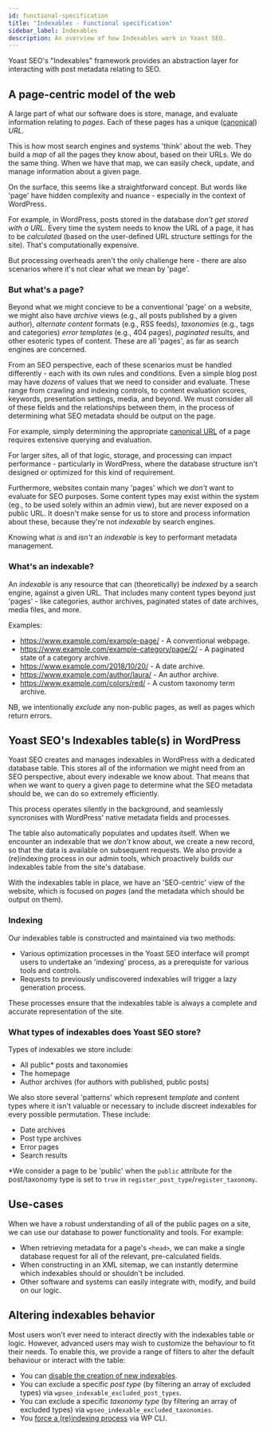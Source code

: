 ```yaml
---
id: functional-specification
title: "Indexables - Functional specification"
sidebar_label: Indexables
description: An overview of how Indexables work in Yoast SEO.
---
```

Yoast SEO's "Indexables" framework provides an abstraction layer for interacting with post metadata relating to SEO.

## A page-centric model of the web
A large part of what our software does is store, manage, and evaluate information relating to _pages_. Each of these pages has a unique ([canonical](https://developer.yoast.com/features/seo-tags/canonical-urls/functional-specification/)) _URL_.

This is how most search engines and systems 'think' about the web. They build a _map_ of all the pages they know about, based on their URLs. We do the same thing. When we have that map, we can easily check, update, and manage information about a given page.

On the surface, this seems like a straightforward concept. But words like 'page' have hidden complexity and nuance - especially in the context of WordPress.

For example, in WordPress, posts stored in the database _don't get stored with a URL_. Every time the system needs to know the URL of a page, it has to be _calculated_ (based on the user-defined URL structure settings for the site). That's computationally expensive.

But processing overheads aren't the only challenge here - there are also scenarios where it's not clear what we mean by 'page'.

### But what's a page?  
Beyond what we might concieve to be a conventional 'page' on a website, we might also have _archive_ views (e.g., all posts published by a given author), _alternate content_ formats (e.g., RSS feeds), _taxonomies_ (e.g., tags and categories) _error templates_ (e.g., 404 pages), _paginated_ results, and other esoteric types of content. These are all 'pages', as far as search engines are concerned.

From an SEO perspective, each of these scenarios must be handled differently - each with its own rules and conditions. Even a simple blog post may have _dozens_ of values that we need to consider and evaluate. These range from crawling and indexing controls, to content evaluation scores, keywords, presentation settings, media, and beyond. We must consider all of these fields and the relationships between them, in the process of determining what SEO metadata should be output on the page.

For example, simply determining the appropriate [canonical URL](https://developer.yoast.com/features/seo-tags/canonical-urls/functional-specification/) of a page requires extensive querying and evaluation.

For larger sites, all of that logic, storage, and processing can impact performance - particularly in WordPress, where the database structure isn't designed or optimized for this kind of requirement.

Furthermore, websites contain many 'pages' which we _don't_ want to evaluate for SEO purposes. Some content types may exist within the system (eg., to be used solely within an admin view), but are never exposed on a public URL. It doesn't make sense for us to store and process information about these, because they're not _indexable_ by search engines.

Knowing what _is_ and _isn't_ an _indexable_ is key to performant metadata management.

### What's an indexable?
An _indexable_ is any resource that can (theoretically) be _indexed_ by a search engine, against a given URL. That includes many content types beyond just 'pages' - like categories, author archives, paginated states of date archives, media files, and more.

Examples:

* https://www.example.com/example-page/ - A conventional webpage.
* https://www.example.com/example-category/page/2/ - A paginated state of a category archive.
* https://www.example.com/2018/10/20/ - A date archive.
* https://www.example.com/author/laura/ - An author archive.
* https://www.example.com/colors/red/ - A custom taxonomy term archive.

NB, we intentionally _exclude_ any non-public pages, as well as pages which return errors.

## Yoast SEO's Indexables table(s) in WordPress
Yoast SEO creates and manages indexables in WordPress with a dedicated database table. This stores all of the information we might need from an SEO perspective, about every indexable we know about. That means that when we want to query a given page to determine what the SEO metadata should be, we can do so extremely efficiently.

This process operates silently in the background, and seamlessly syncronises with WordPress' native metadata fields and processes. 

The table also automatically populates and updates itself. When we encounter an indexable that we _don't_ know about, we create a new record, so that the data is available on subsequent requests. We also provide a (re)indexing process in our admin tools, which proactively builds our indexables table from the site's database.

With the indexables table in place, we have an 'SEO-centric' view of the website, which is focused on _pages_ (and the metadata which should be output on them).

### Indexing
Our indexables table is constructed and maintained via two methods:

* Various optimization processes in the Yoast SEO interface will prompt users to undertake an 'indexing' process, as a prerequiste for various tools and controls.
* Requests to previously undiscovered indexables will trigger a lazy generation process.

These processes ensure that the indexables table is always a complete and accurate representation of the site.

### What types of indexables does Yoast SEO store?
Types of indexables we store include:

* All public* posts and taxonomies
* The homepage
* Author archives (for authors with published, public posts)

We also store several 'patterns' which represent _template_ and content types where it isn't valuable or necessary to include discreet indexables for every possible permutation. These include:

* Date archives
* Post type archives
* Error pages
* Search results

*We consider a page to be 'public' when the `public` attribute for the post/taxonomy type is set to `true` in `register_post_type`/`register_taxonomy`.
## Use-cases
When we have a robust understanding of all of the public pages on a site, we can use our database to power functionality and tools. For example:

* When retrieving metadata for a page's `<head>`, we can make a single database request for all of the relevant, pre-calculated fields.
* When constructing in an XML sitemap, we can instantly determine which indexables should or shouldn't be included.
* Other software and systems can easily integrate with, modify, and build on our logic. 

## Altering indexables behavior
Most users won't ever need to interact directly with the indexables table or logic. However, advanced users may wish to customize the behaviour to fit their needs.
To enable this, we provide a range of filters to alter the default behaviour or interact with the table:

* You can [disable the creation of new indexables](https://developer.yoast.com/customization/yoast-seo/filters/filtering-yoast-seo-indexables/).
* You can exclude a specific _post type_ (by filtering an array of excluded types) via `wpseo_indexable_excluded_post_types`.
* You can exclude a specific _taxonomy type_ (by filtering an array of excluded types) via `wpseo_indexable_excluded_taxonomies`.
* You [force a (re)indexing process](https://developer.yoast.com/features/wp-cli/reindex-indexables/) via WP CLI.


